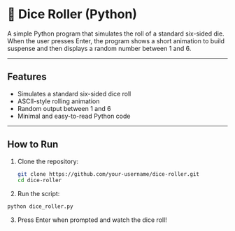 # 🎲 Dice Roller (Python)

A simple Python program that simulates the roll of a standard six-sided die. When the user presses Enter, the program shows a short animation to build suspense and then displays a random number between 1 and 6.

---

## Features

- Simulates a standard six-sided dice roll
- ASCII-style rolling animation
- Random output between 1 and 6
- Minimal and easy-to-read Python code

---

## How to Run

1. Clone the repository:
   ```bash
   git clone https://github.com/your-username/dice-roller.git
   cd dice-roller
   ```
2. Run the script:
```bash
python dice_roller.py
```
3. Press Enter when prompted and watch the dice roll!
